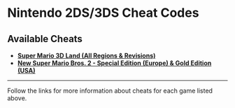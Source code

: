 # Nintendo 2DS/3DS Cheat Codes

## Available Cheats
 - **[Super Mario 3D Land (All Regions & Revisions)](https://github.com/KimDebroye/N3DS-Cheat-Codes/tree/master/Super%20Mario%203D%20Land)**
 - **[New Super Mario Bros. 2 - Special Edition (Europe) & Gold Edition (USA)](https://github.com/KimDebroye/N3DS-Cheat-Codes/tree/master/New%20Super%20Mario%20Bros.%202%20-%20Special%20%26%20Gold%20Edition)**

**************************************************

Follow the links for more information about cheats for each game listed above.

